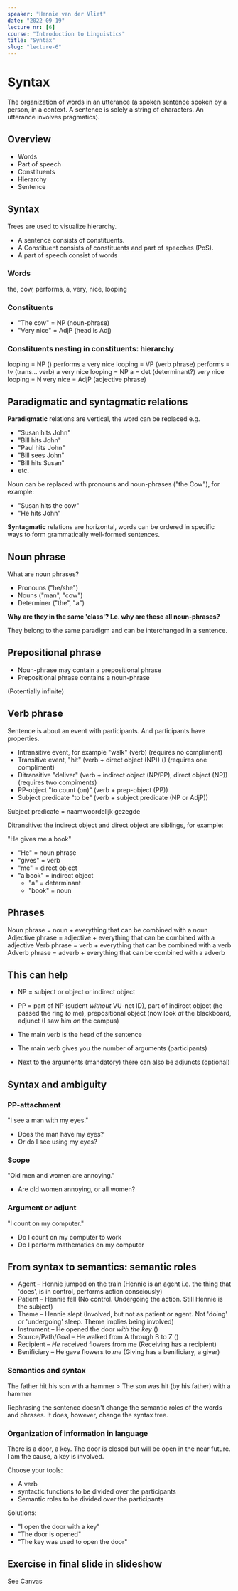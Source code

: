 ```yaml
---
speaker: "Hennie van der Vliet"
date: "2022-09-19"
lecture nr: [6]
course: "Introduction to Linguistics"
title: "Syntax"
slug: "lecture-6"
---
```


# Syntax

The organization of words in an utterance (a spoken sentence spoken by a person, in a context. A sentence is solely a string of characters. An utterance involves pragmatics).

## Overview

- Words
- Part of speech
- Constituents
- Hierarchy
- Sentence

## Syntax

Trees are used to visualize hierarchy. 

- A sentence consists of constituents.
- A Constituent consists of constituents and part of speeches (PoS).
- A part of speech consist of words

### Words

the, cow, performs, a, very, nice, looping

### Constituents

- "The cow" = NP (noun-phrase)
- "Very nice" = AdjP (head is Adj)

### Constituents nesting in constituents: hierarchy

looping = NP ()
performs a very nice looping = VP (verb phrase)
performs = tv (trans... verb)
a very nice looping = NP
a = det (determinant?)
very nice looping = N
very nice = AdjP (adjective phrase)


## Paradigmatic and syntagmatic relations

**Paradigmatic** relations are vertical, the word can be replaced e.g.

- "Susan hits John"
- "Bill hits John"
- "Paul hits John"
- "Bill sees John"
- "Bill hits Susan"
- etc.

Noun can be replaced with pronouns and noun-phrases ("the Cow"), for example:

- "Susan hits the cow"
- "He hits John"

**Syntagmatic** relations are horizontal, words can be ordered in specific ways to form grammatically well-formed sentences. 

## Noun phrase

What are noun phrases?
- Pronouns ("he/she")
- Nouns ("man", "cow")
- Determiner ("the", "a")

**Why are they in the same 'class'? I.e. why are these all noun-phrases?**

They belong to the same paradigm and can be interchanged in a sentence.

## Prepositional phrase

- Noun-phrase may contain a prepositional phrase
- Prepositional phrase contains a noun-phrase

(Potentially infinite)

## Verb phrase

Sentence is about an event with participants. 
And participants have properties.

- Intransitive event, for example "walk" (verb) (requires no compliment)
- Transitive event, "hit" (verb + direct object (NP)) () (requires one compliment)
- Ditransitive "deliver" (verb + indirect object (NP/PP), direct object (NP)) (requires two compiments)
- PP-object "to count (on)" (verb + prep-object (PP))
- Subject predicate "to be" (verb + subject predicate (NP or AdjP))

Subject predicate = naamwoordelijk gezegde

Ditransitive: the indirect object and direct object are siblings, for example:

"He gives me a book"

- "He" = noun phrase
- "gives" = verb
- "me" = direct object
- "a book" = indirect object
  - "a" = determinant
  - "book" = noun

## Phrases

Noun phrase = noun + everything that can be combined with a noun
Adjective phrase = adjective + everything that can be combined with a adjective
Verb phrase = verb + everything that can be combined with a verb
Adverb phrase = adverb + everything that can be combined with a adverb

## This can help

- NP = subject or object or indirect object
- PP = part of NP (sudent *without* VU-net ID), part of indirect object (he passed the ring *to* me), prepositional object (now look *at* the blackboard, adjunct (I saw him *on* the campus)

- The main verb is the head of the sentence
- The main verb gives you the number of arguments (participants)
- Next to the arguments (mandatory) there can also be adjuncts (optional)

## Syntax and ambiguity

### PP-attachment

"I see a man with my eyes."

- Does the man have my eyes?
- Or do I see using my eyes?

### Scope

"Old men and women are annoying."

- Are old women annoying, or all women?

### Argument or adjunt

"I count on my computer."

- Do I count on my computer to work
- Do I perform mathematics on my computer

## From syntax to semantics: semantic roles

- Agent – Hennie jumped on the train (Hennie is an agent i.e. the thing that 'does', is in control, performs action consciously)
- Patient – Hennie fell (No control. Undergoing the action. Still Hennie is the subject)
- Theme – Hennie slept (Involved, but not as patient or agent. Not 'doing' or 'undergoing' sleep. Theme implies being involved)
- Instrument – He opened the door *with the key* ()
- Source/Path/Goal – He walked from A through B to Z ()
- Recipient – *He* received flowers from me (Receiving has a recipient)
- Benificiary – He gave flowers to *me* (Giving has a benificiary, a giver) 

### Semantics and syntax

The father hit his son with a hammer > The son was hit (by his father) with a hammer

Rephrasing the sentence doesn't change the semantic roles of the words and phrases. It does, however, change the syntax tree.

### Organization of information in language

There is a door, a key. The door is closed but will be open in the near future. I am the cause, a key is involved.

Choose your tools:
- A verb
- syntactic functions to be divided over the participants
- Semantic roles to be divided over the participants

Solutions: 

- "I open the door with a key"
- "The door is opened"
- "The key was used to open the door"

## Exercise in final slide in slideshow

See Canvas

